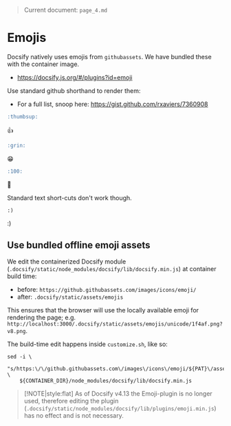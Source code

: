 > Current document: `page_4.md`


# Emojis

Docsify natively uses emojis from `githubassets`. We have bundled these with the container
image.

- https://docsify.js.org/#/plugins?id=emoji

Use standard github shorthand to render them:

- For a full list, snoop here: https://gist.github.com/rxaviers/7360908

```markdown
:thumbsup:
```
:thumbsup:


```markdown
:grin:
```
:grin:


```markdown
:100:
```
:100:


Standard text short-cuts don't work though.

```markdown
:)
```
:)




## Use bundled offline emoji assets

We edit the containerized Docsify module 
(`.docsify/static/node_modules/docsify/lib/docsify.min.js`) at container build time: 

- before: `https://github.githubassets.com/images/icons/emoji/`
- after:  `.docsify/static/assets/emojis`

This ensures that the browser will use the locally available emoji for rendering the page;
e.g. `http://localhost:3000/.docsify/static/assets/emojis/unicode/1f4af.png?v8.png`.


The build-time edit happens inside `customize.sh`, like so:
```shell
sed -i \
    "s/https:\/\/github.githubassets.com\/images\/icons\/emoji/${PAT}\/assets\/emojis/g" \
    ${CONTAINER_DIR}/node_modules/docsify/lib/docsify.min.js
```


> [!NOTE|style:flat]
> As of Docsify v4.13 the Emoji-plugin is no longer used, therefore editing the plugin
> (`.docsify/static/node_modules/docsify/lib/plugins/emoji.min.js`) has no effect and is
> not necessary. 


